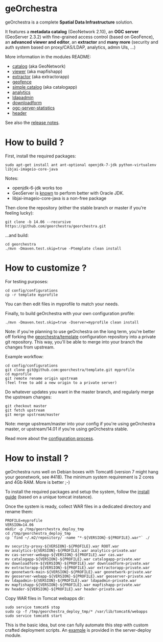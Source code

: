 geOrchestra
===========

geOrchestra is a complete **Spatial Data Infrastructure** solution.

It features a **metadata catalog** (GeoNetwork 2.10), an **OGC server** (GeoServer 2.3.2) with fine-grained access control (based on GeoFence), an **advanced viewer and editor**, an **extractor** and **many more** (security and auth system based on proxy/CAS/LDAP, analytics, admin UIs, ...)

More information in the modules README:
 * [catalog](https://github.com/georchestra/geonetwork/blob/georchestra-29/README.md) (aka GeoNetwork)
 * [viewer](mapfishapp/README.md) (aka mapfishapp)
 * [extractor](extractorapp/README.md) (aka extractorapp)
 * [geofence](https://github.com/georchestra/geofence/blob/georchestra/georchestra.md)
 * [simple catalog](catalogapp/README.md) (aka catalogapp)
 * [analytics](analytics/README.md)
 * [ldapadmin](ldapadmin/README.md)
 * [downloadform](downloadform/README.md)
 * [ogc-server-statistics](ogc-server-statistics/README.md)
 * [header](header/README.md)

See also the [release notes](RELEASE_NOTES.md).


How to build ?
==============

First, install the required packages: 

    sudo apt-get install ant ant-optional openjdk-7-jdk python-virtualenv libjai-imageio-core-java

Notes: 
 * openjdk-6-jdk works too 
 * GeoServer is [known](http://research.geodan.nl/2012/10/openjdk7-vs-oracle-jdk7-with-geoserver/) to perform better with Oracle JDK.
 * libjai-imageio-core-java is a non-free package

Then clone the repository (either the stable branch or master if you're feeling lucky):

    git clone -b 14.06 --recursive https://github.com/georchestra/georchestra.git

...and build:

    cd georchestra
    ./mvn -Dmaven.test.skip=true -Ptemplate clean install


How to customize ?
==================

For testing purposes:

    cd config/configurations
    cp -r template myprofile

You can then edit files in myprofile to match your needs.

Finally, to build geOrchestra with your own configuration profile:

    ./mvn -Dmaven.test.skip=true -Dserver=myprofile clean install

Note: if you're planning to use geOrchestra on the long term, you're better off forking the [georchestra/template](https://github.com/georchestra/template) configuration repository into a private git repository.
This way, you'll be able to merge into your branch the changes from upstream.

Example workflow:

    cd config/configurations
    git clone git@github.com:georchestra/template.git myprofile
    cd myprofile
    git remote rename origin upstream
    (feel free to add a new origin to a private server)

Do whatever updates you want in the master branch, and regularly merge the upstream changes:

    git checkout master
    git fetch upstream
    git merge upstream/master

Note: merge upstream/master into your config if you're using geOrchestra master, or upstream/14.01 if you're using geOrchestra stable.

Read more about the [configuration process](config/README.md).


How to install ?
===============

geOrchestra runs well on Debian boxes with Tomcat6 (version 7 might hang your geonetwork, see #418).
The minimum system requirement is 2 cores and 4Gb RAM. More is better ;-)

To install the required packages and setup the system, follow the [install guide](INSTALL.md) (based on a unique tomcat instance).

Once the system is ready, collect WAR files in a dedicated directory and rename them:

    PROFILE=myprofile
    VERSION=14.06
    mkdir -p /tmp/georchestra_deploy_tmp
    cd /tmp/georchestra_deploy_tmp
    cp `find ~/.m2/repository/ -name "*-${VERSION}-${PROFILE}.war"` ./
    
    mv security-proxy-${VERSION}-${PROFILE}.war ROOT.war
    mv analytics-${VERSION}-${PROFILE}.war analytics-private.war
    mv cas-server-webapp-${VERSION}-${PROFILE}.war cas.war
    mv catalogapp-${VERSION}-${PROFILE}.war catalogapp-private.war
    mv downloadform-${VERSION}-${PROFILE}.war downloadform-private.war
    mv extractorapp-${VERSION}-${PROFILE}.war extractorapp-private.war
    mv geonetwork-main-${VERSION}-${PROFILE}.war geonetwork-private.war
    mv geoserver-webapp-${VERSION}-${PROFILE}.war geoserver-private.war
    mv ldapadmin-${VERSION}-${PROFILE}.war ldapadmin-private.war
    mv mapfishapp-${VERSION}-${PROFILE}.war mapfishapp-private.war
    mv header-${VERSION}-${PROFILE}.war header-private.war

Copy WAR files in Tomcat webapps dir:

    sudo service tomcat6 stop
    sudo cp -f /tmp/georchestra_deploy_tmp/* /var/lib/tomcat6/webapps
    sudo service tomcat6 start

This is the basic idea, but one can fully automate this step with custom crafted deployment scripts. 
An [example](server-deploy/linux_deploy_scripts/) is provided in the server-deploy module.
